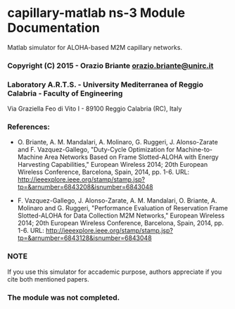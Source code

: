 # capillary-matlab ns-3 Module Documentation

Matlab simulator for ALOHA-based M2M capillary networks.

### Copyright (C) 2015 - Orazio Briante <orazio.briante@unirc.it>
### Laboratory A.R.T.S. - University Mediterranea of Reggio Calabria - Faculty of Engineering
Via Graziella Feo di Vito I - 89100 Reggio Calabria (RC), Italy

### References:

* O. Briante, A. M. Mandalari, A. Molinaro, G. Ruggeri, J. Alonso-Zarate and F. Vazquez-Gallego, "Duty-Cycle Optimization for Machine-to-Machine Area Networks Based on Frame Slotted-ALOHA with Energy Harvesting Capabilities," European Wireless 2014; 20th European Wireless Conference, Barcelona, Spain, 2014, pp. 1-6.
URL: http://ieeexplore.ieee.org/stamp/stamp.jsp?tp=&arnumber=6843208&isnumber=6843048

* F. Vazquez-Gallego, J. Alonso-Zarate, A. M. Mandalari, O. Briante, A. Molinaro and G. Ruggeri, "Performance Evaluation of Reservation Frame Slotted-ALOHA for Data Collection M2M Networks," European Wireless 2014; 20th European Wireless Conference, Barcelona, Spain, 2014, pp. 1-6.
URL: http://ieeexplore.ieee.org/stamp/stamp.jsp?tp=&arnumber=6843128&isnumber=6843048

### NOTE

If you use this simulator for accademic purpose, authors appreciate if you cite both mentioned papers.

### The module was not completed.
